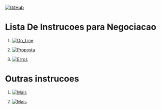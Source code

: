 [![GitHub](https://img.shields.io/badge/Instructions_Page-181717?style=for-the-badge&logo=github)](instructions.md)

#   Lista De Instrucoes para Negociacao

1. [![On_Line](https://img.shields.io/badge/On_Line-blue?style=for-the-badge)](https://github.com/Catson28/Enployer-Management/blob/main/Negocios/freelancer.md)

2. [![Proposta](https://img.shields.io/badge/Proposta-orange?style=for-the-badge)]()

3. [![Erros](https://img.shields.io/badge/Erros-363636?style=for-the-badge)]()


#   Outras instrucoes

1. [![Mais](https://img.shields.io/badge/See_more...-grey?style=for-the-badge)](https://github.com/Catson28/Enployer-Management/tree/main/Negocios)

2. [![Mais](https://img.shields.io/badge/About_Me-cyan?style=for-the-badge)](https://github.com/Catson28/About_Me)
